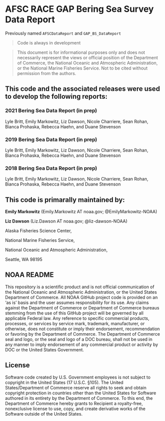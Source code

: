 # AFSC RACE GAP Bering Sea Survey Data Report

Previously named `AFSCDataReport` and `GAP_BS_DataReport`

> Code is always in development

> This document is for informational purposes only and does not necessarily represent the views or official position of the Department of Commerce, the National Oceanic and Atmospheric Administration, or the National Marine Fisheries Service. Not to be cited without permission from the authors.

## This code and the associated releases were used to develop the following reports: 

### 2021 Bering Sea Data Report (in prep)

Lyle Britt, Emily Markowitz, Liz Dawson, Nicole Charriere, Sean Rohan, Bianca Prohaska, Rebecca Haehn, and Duane Stevenson

### 2019 Bering Sea Data Report (in prep)

Lyle Britt, Emily Markowitz, Liz Dawson, Nicole Charriere, Sean Rohan, Bianca Prohaska, Rebecca Haehn, and Duane Stevenson

### 2018 Bering Sea Data Report (in prep)

Lyle Britt, Emily Markowitz, Liz Dawson, Nicole Charriere, Sean Rohan, Bianca Prohaska, Rebecca Haehn, and Duane Stevenson

<!-- [Release](https://github.com/EmilyMarkowitz-NOAA/GAP_NBS_CommunityReport/releases/tag/v2021), [Full Report](https://github.com/EmilyMarkowitz-NOAA/GAP_NBS_CommunityReport/raw/main/final_materials/2021_nbs_community_snapshot.pdf), [Full Report (Compressed)](https://github.com/EmilyMarkowitz-NOAA/GAP_NBS_CommunityReport/raw/main/final_materials/2021_nbs_community_snapshot_compressed.pdf) -->

## This code is primarally maintained by: 

**Emily Markowitz** (Emily.Markowitz AT noaa.gov; @EmilyMarkowitz-NOAA)

**Liz Dawson** (Liz.Dawson AT noaa.gov; @liz-dawson-NOAA)

Alaska Fisheries Science Center, 

National Marine Fisheries Service, 

National Oceanic and Atmospheric Administration,

Seattle, WA 98195

## NOAA README

This repository is a scientific product and is not official communication of the National Oceanic and Atmospheric Administration, or the United States Department of Commerce. All NOAA GitHub project code is provided on an ‘as is’ basis and the user assumes responsibility for its use. Any claims against the Department of Commerce or Department of Commerce bureaus stemming from the use of this GitHub project will be governed by all applicable Federal law. Any reference to specific commercial products, processes, or services by service mark, trademark, manufacturer, or otherwise, does not constitute or imply their endorsement, recommendation or favoring by the Department of Commerce. The Department of Commerce seal and logo, or the seal and logo of a DOC bureau, shall not be used in any manner to imply endorsement of any commercial product or activity by DOC or the United States Government.

## License

Software code created by U.S. Government employees is not subject to copyright in the United States (17 U.S.C. §105). The United States/Department of Commerce reserve all rights to seek and obtain copyright protection in countries other than the United States for Software authored in its entirety by the Department of Commerce. To this end, the Department of Commerce hereby grants to Recipient a royalty-free, nonexclusive license to use, copy, and create derivative works of the Software outside of the United States.
